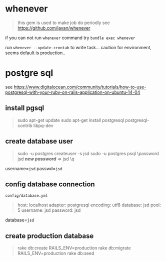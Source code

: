 # whenever
> this gem is used to make job do periodly
see https://github.com/javan/whenever

if you can not run `whenever` command
try `bundle exec whenever`

run `whenever --update-crontab` to write task...
caution for environment, seems default is production..

# postgre sql
see https://www.digitalocean.com/community/tutorials/how-to-use-postgresql-with-your-ruby-on-rails-application-on-ubuntu-14-04

## install pgsql
>   sudo apt-get update
>   sudo apt-get install postgresql postgresql-contrib libpq-dev

## create database user
>   sudo -u postgres createuser -s jsd
>   sudo -u postgres psql
>   \password jsd
>   ***new password*** => jsd
>   \q

username=`jsd` passwd=`jsd`

## config database connection
`config/database.yml`
>   host: localhost
>   adapter: postgresql
>   encoding: utf8
>   database: jsd
>   pool: 5
>   username: jsd
>   password: jsd

database=`jsd`

## create production database
> rake db:create RAILS_ENV=production
> rake db:migrate RAILS_ENV=production
> rake db:seed


